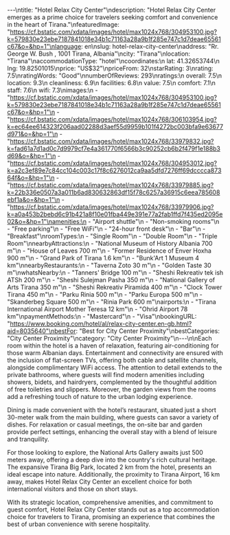 ---\ntitle: "Hotel Relax City Center"\ndescription: "Hotel Relax City Center emerges as a prime choice for travelers seeking comfort and convenience in the heart of Tirana."\nfeaturedImage: "https://cf.bstatic.com/xdata/images/hotel/max1024x768/304953100.jpg?k=579830e23ebe7187841018e34b1c71163a28a9b1f285e747c1d7deae65561c67&o=&hp=1"\nlanguage: en\nslug: hotel-relax-city-center\naddress: "Rr. George W. Bush , 1001 Tirana, Albania"\ncity: "Tirana"\nlocation: "Tirana"\naccommodationType: "hotel"\ncoordinates:\n  lat: 41.32653744\n  lng: 19.82501015\nprice: "US$32"\npriceFrom: 32\nstarRating: 3\nrating: 7.5\nratingWords: "Good"\nnumberOfReviews: 293\nratings:\n  overall: 7.5\n  location: 9.3\n  cleanliness: 6.9\n  facilities: 6.8\n  value: 7.5\n  comfort: 7.1\n  staff: 7.6\n  wifi: 7.3\nimages:\n  - "https://cf.bstatic.com/xdata/images/hotel/max1024x768/304953100.jpg?k=579830e23ebe7187841018e34b1c71163a28a9b1f285e747c1d7deae65561c67&o=&hp=1"\n  - "https://cf.bstatic.com/xdata/images/hotel/max1024x768/306103954.jpg?k=ec64ee614323f206aad02288d3aef55d9959b101f4272bc003bfa9e63677d971&o=&hp=1"\n  - "https://cf.bstatic.com/xdata/images/hotel/max1024x768/33979832.jpg?k=fad61a7d1ad0c7d9979cf7e4a361770f6566b3c90252cb6b2f479f1e188b3d69&o=&hp=1"\n  - "https://cf.bstatic.com/xdata/images/hotel/max1024x768/304953012.jpg?k=a2c3ef89e7c84cc104c003c17f8c6276012ca9aa5dfd7276ff69dcccca87364f&o=&hp=1"\n  - "https://cf.bstatic.com/xdata/images/hotel/max1024x768/33979885.jpg?k=22b336e0507a3a011b6ad830632863df15f78c6257a36915c6eea785608ebf1a&o=&hp=1"\n  - "https://cf.bstatic.com/xdata/images/hotel/max1024x768/33979906.jpg?k=a0a453b2bebd6c91b421a8f10e01fba449e391e77a2fab1ffd7f435ed2095e02&o=&hp=1"\namenities:\n  - "Airport shuttle"\n  - "Non-smoking rooms"\n  - "Free parking"\n  - "Free WiFi"\n  - "24-hour front desk"\n  - "Bar"\n  - "Breakfast"\nroomTypes:\n  - "Single Room"\n  - "Double Room"\n  - "Triple Room"\nnearbyAttractions:\n  - "National Museum of History Albania 700 m"\n  - "House of Leaves 700 m"\n  - "Former Residence of Enver Hoxha 900 m"\n  - "Grand Park of Tirana 1.6 km"\n  - "Bunk'Art 1 Museum 4 km"\nnearbyRestaurants:\n  - "Taverna Zoto 30 m"\n  - "Golden Taste 30 m"\nwhatsNearby:\n  - "Tanners' Bridge 100 m"\n  - "Sheshi Rekreativ tek ish ATSh 200 m"\n  - "Sheshi Sulejman Pasha 350 m"\n  - "National Gallery of Arts Tirana 350 m"\n  - "Sheshi Rekreativ Piramida 400 m"\n  - "Clock Tower Tirana 450 m"\n  - "Parku Rinia 500 m"\n  - "Parku Europa 500 m"\n  - "Skanderbeg Square 500 m"\n  - "Rinia Park 600 m"\nairports:\n  - "Tirana International Airport Mother Teresa 12 km"\n  - "Ohrid Airport 78 km"\npaymentMethods:\n  - "Mastercard"\n  - "Visa"\nbookingURL: "https://www.booking.com/hotel/al/relax-city-center.en-gb.html?aid=8035640"\nbestFor: "Best for City Center Proximity"\nbestCategories: "City Center Proximity"\ncategory: "City Center Proximity"\n---\n\nEach room within the hotel is a haven of relaxation, featuring air-conditioning for those warm Albanian days. Entertainment and connectivity are ensured with the inclusion of flat-screen TVs, offering both cable and satellite channels, alongside complimentary WiFi access. The attention to detail extends to the private bathrooms, where guests will find modern amenities including showers, bidets, and hairdryers, complemented by the thoughtful addition of free toiletries and slippers. Moreover, the garden views from the rooms add a refreshing touch of nature to the urban lodging experience.

Dining is made convenient with the hotel’s restaurant, situated just a short 30-meter walk from the main building, where guests can savor a variety of dishes. For relaxation or casual meetings, the on-site bar and garden provide perfect settings, enhancing the overall stay with a blend of leisure and tranquility.

For those looking to explore, the National Arts Gallery awaits just 500 meters away, offering a deep dive into the country's rich cultural heritage. The expansive Tirana Big Park, located 2 km from the hotel, presents an ideal escape into nature. Additionally, the proximity to Tirana Airport, 16 km away, makes Hotel Relax City Center an excellent choice for both international visitors and those on short stays.

With its strategic location, comprehensive amenities, and commitment to guest comfort, Hotel Relax City Center stands out as a top accommodation choice for travelers to Tirana, promising an experience that combines the best of urban convenience with serene hospitality.
